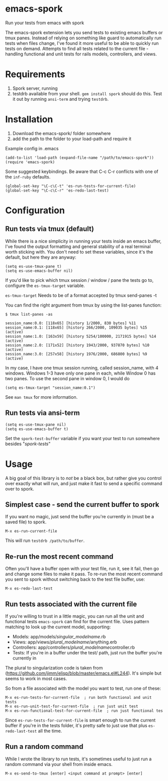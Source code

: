 emacs-spork
===========

Run your tests from emacs with spork

The emacs-spork extension lets you send tests to existing emacs buffers or tmux panes. Instead of relying on something like guard to automatically run tests when files change, I've found it more useful to be able to quickly run tests on demand. Attempts to find all tests related to the current file - handling functional and unit tests for rails models, controllers, and views.

Requirements
===========

1. Spork server, running
2. testdrb available from your shell. `gem install spork` should do this. Test it out by running `ansi-term` and trying `testdrb`.

Installation
============

1. Download the emacs-spork/ folder somewhere
2. add the path to the folder to your load-path and require it

Example config in .emacs

    (add-to-list 'load-path (expand-file-name "/path/to/emacs-spork"))
    (require 'emacs-spork)

Some suggested keybindings. Be aware that C-c C-r conflicts with one of the `inf-ruby` defaults.

    (global-set-key "\C-c\C-t" 'es-run-tests-for-current-file)
    (global-set-key "\C-c\C-r" 'es-redo-last-test)


Configuration
============

Run tests via tmux (default)
------------

While there is a nice simplicity in running your tests inside an emacs buffer, I've found the output formatting and general stability of a real terminal worth sticking with.  You don't need to set these variables, since it's the default, but here they are anyway:

    (setq es-use-tmux-pane t)
    (setq es-use-emacs-buffer nil)

If you'd like to pick which tmux session / window / pane the tests go to, configure the `es-tmux-target` variable.

`es-tmux-target` Needs to be of a format accepted by tmux send-panes -t <value>

You can find the right argument from tmux by using the list-panes function:

    $ tmux list-panes -as

    session_name:0.0: [118x65] [history 1/2000, 830 bytes] %11
    session_name:0.1: [118x65] [history 266/2000, 109035 bytes] %15 (active)
    session_name:1.0: [163x59] [history 5254/100000, 2171915 bytes] %14 (active)
    session_name:2.0: [171x52] [history 1943/2000, 937870 bytes] %10 (active)
    session_name:3.0: [257x58] [history 1976/2000, 686800 bytes] %9 (active)

In my case, I have one tmux session running, called session_name, with 4 windows. Windows 1-3 have only one pane in each, while Window 0 has two panes. To use the second pane in window 0, I would do

    (setq es-tmux-target "session_name:0.1")

See `man tmux` for more information.

Run tests via ansi-term
----------

    (setq es-use-tmux-pane nil)
    (setq es-use-emacs-buffer t)

Set the `spork-test-buffer` variable if you want your test to run somewhere besides "*spork-tests*"

Usage
============

A big goal of this library is to *not* be a black box, but rather give you control over exactly what will run, and just make it fast to send a specific command over to spork.

Simplest case - send the current buffer to spork
----------

If you want no magic, just send the buffer you're currently in (must be a saved file) to spork.

    M-x es-run-current-file

This will run `testdrb /path/to/buffer`.

Re-run the most recent command
----------

Often you'll have a buffer open with your test file, run it, see it fail, then go and change some files to make it pass. To re-run the most recent command you sent to spork without switching back to the test file buffer, use:

    M-x es-redo-last-test

Run tests associated with the current file
----------

If you're willing to trust in a little magic, you can run all the unit and functional tests `emacs-spork` can find for the current file.  Uses pattern matching to look up the current model, supporting:

* Models: app/models/*singular_modelname*.rb
* Views: app/views/*plural_modelname*/anything.erb
* Controllers: app/controllers/*plural_modelname*controller.rb
* Tests: If you're in a buffer under the test/ path, just run the buffer you're currently in

The plural to singularization code is taken from (https://github.com/jimm/elisp/blob/master/emacs.el#L244). It's simple but seems to work in most cases.

So from a file associated with the model you want to test, run one of these:

    M-x es-run-tests-for-current-file  ; run both functional and unit tests
    M-x es-run-unit-test-for-current-file  ; run just unit test
    M-x es-run-functional-test-for-current-file  ; run just functional tes

Since `es-run-tests-for-current-file` is smart enough to run the current buffer if you're in the tests folder, it's pretty safe to just use that plus `es-redo-last-test` all the time.

Run a random command
----------

While I wrote the library to run tests, it's sometimes useful to just run a random command via your shell from inside emacs.

    M-x es-send-to-tmux [enter] <input command at prompt> [enter]
